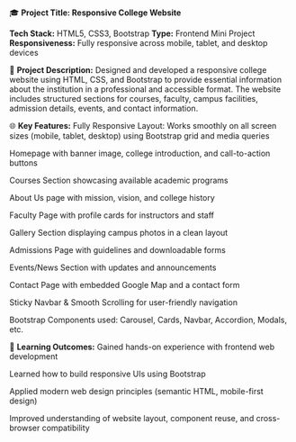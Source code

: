 🎓 **Project Title: Responsive College Website**

**Tech Stack:**   HTML5, CSS3, Bootstrap 
**Type:**         Frontend Mini Project
**Responsiveness:** Fully responsive across mobile, tablet, and desktop devices

📝 **Project Description:**
      Designed and developed a responsive college website using HTML, CSS, and Bootstrap to provide essential information about the institution in a professional and accessible format. The website includes structured sections for courses, faculty, campus facilities, admission details, events, and contact information.

🌐 **Key Features:**
Fully Responsive Layout: Works smoothly on all screen sizes (mobile, tablet, desktop) using Bootstrap grid and media queries

Homepage with banner image, college introduction, and call-to-action buttons

Courses Section showcasing available academic programs

About Us page with mission, vision, and college history

Faculty Page with profile cards for instructors and staff

Gallery Section displaying campus photos in a clean layout

Admissions Page with guidelines and downloadable forms

Events/News Section with updates and announcements

Contact Page with embedded Google Map and a contact form

Sticky Navbar & Smooth Scrolling for user-friendly navigation

Bootstrap Components used: Carousel, Cards, Navbar, Accordion, Modals, etc.

🎯 **Learning Outcomes:**
Gained hands-on experience with frontend web development

Learned how to build responsive UIs using Bootstrap

Applied modern web design principles (semantic HTML, mobile-first design)

Improved understanding of website layout, component reuse, and cross-browser compatibility

